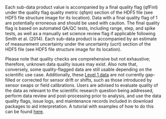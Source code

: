 Each sub-data product value is accompanied by a final quality flag (qfFinl) under the quality flag quality metric (qfqm) section of  the HDF5 file (see HDF5 file structure image for its location). Data with a final quality flag of 1 are potentially erroneous and should be used with caution. The final quality flag is based on automated QA/QC tests, including range, step, and spike tests, as well as a manually set science review flag if applicable following Smith et al. (2014). Each sub-data product is accompanied  by an estimate of measurement uncertainty under the uncertainty (ucrt) section of the HDF5 file (see HDF5 file structure image for its location).

Please note that quality checks are comprehensive but not exhaustive; therefore, unknown data quality issues may exist. Also note that, conversely, some quality-flagged data are still usable depending on the scientific use case. Additionally, these [Level 1 data](https://www.neonscience.org/data-samples/data-management/data-processing) are not currently gap-filled or corrected for sensor drift or shifts, such as those introduced by sensor swaps or field calibrations. Users are advised to evaluate quality of the data as relevant to the scientific research question being addressed, perform data review and post-processing prior to analysis, and use the data quality flags, issue logs, and maintenance records included in download packages to aid interpretation. A tutorial with examples of how to do this can be found [here](https://www.neonscience.org/resources/learning-hub/tutorials/clean-neon-ais-data).
